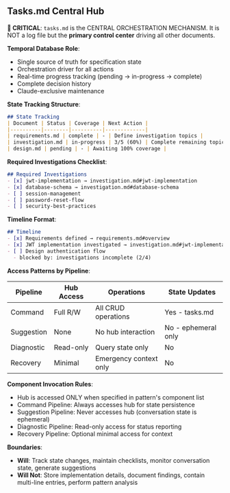 ## Tasks.md Central Hub

**🔴 CRITICAL**: `tasks.md` is the CENTRAL ORCHESTRATION MECHANISM. It is NOT a log file but the **primary control center** driving all other documents.

**Temporal Database Role**:
- Single source of truth for specification state
- Orchestration driver for all actions
- Real-time progress tracking (pending → in-progress → complete)
- Complete decision history
- Claude-exclusive maintenance

**State Tracking Structure**:
```markdown
## State Tracking
| Document | Status | Coverage | Next Action |
|----------|--------|----------|-------------|
| requirements.md | complete | - | Define investigation topics |
| investigation.md | in-progress | 3/5 (60%) | Complete remaining topics |
| design.md | pending | - | Awaiting 100% coverage |
```

**Required Investigations Checklist**:
```markdown
## Required Investigations
- [x] jwt-implementation → investigation.md#jwt-implementation
- [x] database-schema → investigation.md#database-schema
- [ ] session-management
- [ ] password-reset-flow
- [ ] security-best-practices
```

**Timeline Format**:
```markdown
## Timeline
- [x] Requirements defined → requirements.md#overview
- [x] JWT implementation investigated → investigation.md#jwt-implementation
- [ ] Design authentication flow
  - blocked by: investigations incomplete (2/4)
```

**Access Patterns by Pipeline**:

| Pipeline | Hub Access | Operations | State Updates |
|----------|------------|------------|---------------|
| Command | Full R/W | All CRUD operations | Yes - tasks.md |
| Suggestion | None | No hub interaction | No - ephemeral only |
| Diagnostic | Read-only | Query state only | No |
| Recovery | Minimal | Emergency context only | No |

**Component Invocation Rules**:
- Hub is accessed ONLY when specified in pattern's component list
- Command Pipeline: Always accesses hub for state persistence
- Suggestion Pipeline: Never accesses hub (conversation state is ephemeral)
- Diagnostic Pipeline: Read-only access for status reporting
- Recovery Pipeline: Optional minimal access for context

**Boundaries**:
- **Will**: Track state changes, maintain checklists, monitor conversation state, generate suggestions
- **Will Not**: Store implementation details, document findings, contain multi-line entries, perform pattern analysis